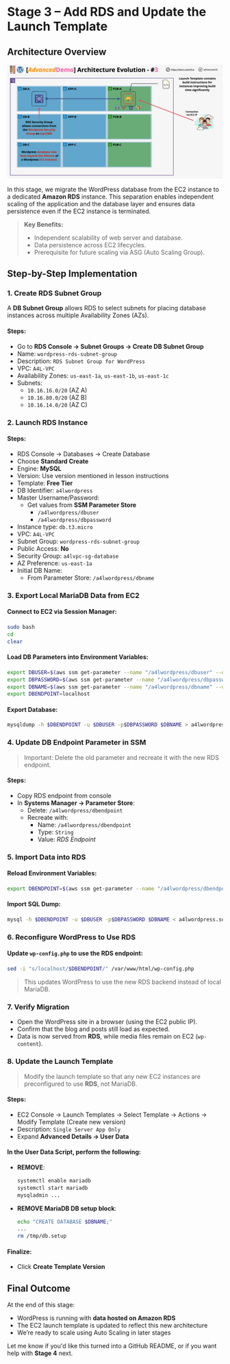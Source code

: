 # Stage 3 – Add RDS and Update the Launch Template

## Architecture Overview

![alt text](./Images/image-19.png)

In this stage, we migrate the WordPress database from the EC2 instance to a dedicated **Amazon RDS** instance. This separation enables independent scaling of the application and the database layer and ensures data persistence even if the EC2 instance is terminated.

> **Key Benefits:**
>
> - Independent scalability of web server and database.
> - Data persistence across EC2 lifecycles.
> - Prerequisite for future scaling via ASG (Auto Scaling Group).

## Step-by-Step Implementation

### 1. **Create RDS Subnet Group**

A **DB Subnet Group** allows RDS to select subnets for placing database instances across multiple Availability Zones (AZs).

#### Steps:

- Go to **RDS Console → Subnet Groups → Create DB Subnet Group**
- Name: `wordpress-rds-subnet-group`
- Description: `RDS Subnet Group for WordPress`
- VPC: `A4L-VPC`
- Availability Zones: `us-east-1a`, `us-east-1b`, `us-east-1c`
- Subnets:
  - `10.16.16.0/20` (AZ A)
  - `10.16.80.0/20` (AZ B)
  - `10.16.14.0/20` (AZ C)

### 2. **Launch RDS Instance**

#### Steps:

- RDS Console → Databases → Create Database
- Choose **Standard Create**
- Engine: **MySQL**
- Version: Use version mentioned in lesson instructions
- Template: **Free Tier**
- DB Identifier: `a4lwordpress`
- Master Username/Password:
  - Get values from **SSM Parameter Store**
    - `/a4lwordpress/dbuser`
    - `/a4lwordpress/dbpassword`
- Instance type: `db.t3.micro`
- VPC: `A4L-VPC`
- Subnet Group: `wordpress-rds-subnet-group`
- Public Access: **No**
- Security Group: `a4lvpc-sg-database`
- AZ Preference: `us-east-1a`
- Initial DB Name:
  - From Parameter Store: `/a4lwordpress/dbname`

### 3. **Export Local MariaDB Data from EC2**

#### Connect to EC2 via Session Manager:

```bash
sudo bash
cd
clear
```

#### Load DB Parameters into Environment Variables:

```bash
export DBUSER=$(aws ssm get-parameter --name "/a4lwordpress/dbuser" --query "Parameter.Value" --output text)
export DBPASSWORD=$(aws ssm get-parameter --name "/a4lwordpress/dbpassword" --with-decryption --query "Parameter.Value" --output text)
export DBNAME=$(aws ssm get-parameter --name "/a4lwordpress/dbname" --query "Parameter.Value" --output text)
export DBENDPOINT=localhost
```

#### Export Database:

```bash
mysqldump -h $DBENDPOINT -u $DBUSER -p$DBPASSWORD $DBNAME > a4lwordpress.sql
```

### 4. **Update DB Endpoint Parameter in SSM**

> Important: Delete the old parameter and recreate it with the new RDS endpoint.

#### Steps:

- Copy RDS endpoint from console
- In **Systems Manager → Parameter Store**:
  - Delete: `/a4lwordpress/dbendpoint`
  - Recreate with:
    - Name: `/a4lwordpress/dbendpoint`
    - Type: `String`
    - Value: _RDS Endpoint_

### 5. **Import Data into RDS**

#### Reload Environment Variables:

```bash
export DBENDPOINT=$(aws ssm get-parameter --name "/a4lwordpress/dbendpoint" --query "Parameter.Value" --output text)
```

#### Import SQL Dump:

```bash
mysql -h $DBENDPOINT -u $DBUSER -p$DBPASSWORD $DBNAME < a4lwordpress.sql
```

### 6. **Reconfigure WordPress to Use RDS**

#### Update `wp-config.php` to use the RDS endpoint:

```bash
sed -i "s/localhost/$DBENDPOINT/" /var/www/html/wp-config.php
```

> This updates WordPress to use the new RDS backend instead of local MariaDB.

### 7. **Verify Migration**

- Open the WordPress site in a browser (using the EC2 public IP).
- Confirm that the blog and posts still load as expected.
- Data is now served from **RDS**, while media files remain on EC2 (`wp-content`).

### 8. **Update the Launch Template**

> Modify the launch template so that any new EC2 instances are preconfigured to use **RDS**, not MariaDB.

#### Steps:

- EC2 Console → Launch Templates → Select Template → Actions → Modify Template (Create new version)
- Description: `Single Server App Only`
- Expand **Advanced Details → User Data**

#### In the **User Data Script**, perform the following:

- **REMOVE**:
  ```bash
  systemctl enable mariadb
  systemctl start mariadb
  mysqladmin ...
  ```
- **REMOVE MariaDB DB setup block**:
  ```bash
  echo "CREATE DATABASE $DBNAME;"
  ...
  rm /tmp/db.setup
  ```

#### Finalize:

- Click **Create Template Version**

## Final Outcome

At the end of this stage:

- WordPress is running with **data hosted on Amazon RDS**
- The EC2 launch template is updated to reflect this new architecture
- We’re ready to scale using Auto Scaling in later stages

Let me know if you'd like this turned into a GitHub README, or if you want help with **Stage 4** next.
